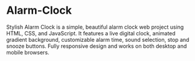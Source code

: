 # Alarm-Clock
Stylish Alarm Clock is a simple, beautiful alarm clock web project using HTML, CSS, and JavaScript. It features a live digital clock, animated gradient background, customizable alarm time, sound selection, stop and snooze buttons. Fully responsive design and works on both desktop and mobile browsers.
